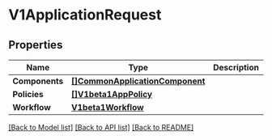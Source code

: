 # V1ApplicationRequest

## Properties

Name | Type | Description | Notes
------------ | ------------- | ------------- | -------------
**Components** | [**[]CommonApplicationComponent**](CommonApplicationComponent.md) |  | 
**Policies** | [**[]V1beta1AppPolicy**](V1beta1AppPolicy.md) |  | [optional] 
**Workflow** | [**V1beta1Workflow**](V1beta1Workflow.md) |  | [optional] 

[[Back to Model list]](../README.md#documentation-for-models) [[Back to API list]](../README.md#documentation-for-api-endpoints) [[Back to README]](../README.md)


